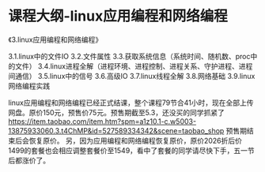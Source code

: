 # 课程大纲-linux应用编程和网络编程

《3.linux应用编程和网络编程》

3.1.linux中的文件IO
3.2.文件属性
3.3.获取系统信息（系统时间、随机数、proc中的文件）
3.4.linux进程全解（进程环境、进程控制、进程关系、守护进程、进程间通信）
3.5.linux中的信号
3.6.高级IO
3.7.linux线程全解
3.8.网络基础
3.9.linux网络编程实践

linux应用编程和网络编程已经正式结课，整个课程79节合41小时，现在全部上传网盘。原价150元，预售价75元。预售期截至5.3，还没买的同学抓紧了 https://item.taobao.com/item.htm?spm=a1z10.1-c.w5003-13875933060.3.t4ChMP&id=527589334342&scene=taobao_shop  预售期结束后会恢复原价。
另，因为应用编程和网络编程恢复原价，原价2026折后价1499的套餐也会相应调整套餐价至1549，看中了套餐的同学请尽快下手，五一节后都涨价了。